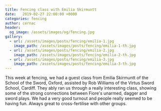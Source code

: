 ```yaml
---
title: Fencing class with Emilia Skirmuntt
date:   2019-02-27 22:00:00 +0000
categories: fencing
author: cernac
header:
  og_image: /assets/images/og/fencing.jpg
gallery:
  - url: /assets/images/posts/fencing/emilia-1.jpg
    image_path: /assets/images/posts/fencing/emilia-1-th.jpg
  - url: /assets/images/posts/fencing/emilia-2.jpg
    image_path: /assets/images/posts/fencing/emilia-2-th.jpg
  - url: /assets/images/posts/fencing/emilia-3.jpg
    image_path: /assets/images/posts/fencing/emilia-3-th.jpg
---
```

This week at fencing, we had a guest class from Emilia Skirmuntt of the School of the Sword, Oxford, assisted by Rob Williams of the Virtus Sword School, Cardiff. They ably ran us through a really interesting class, showing some of the strong connections between Fiore's unarmed, dagger and sword plays. We had a very good turnout and people really seemed to be having fun. Always great to cross-fertilise with other groups.
